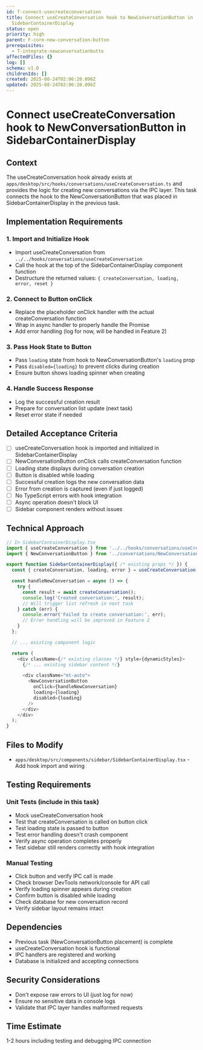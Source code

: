 ```yaml
---
id: T-connect-usecreateconversation
title: Connect useCreateConversation hook to NewConversationButton in
  SidebarContainerDisplay
status: open
priority: high
parent: F-core-new-conversation-button
prerequisites:
  - T-integrate-newconversationbutto
affectedFiles: {}
log: []
schema: v1.0
childrenIds: []
created: 2025-08-24T02:06:20.096Z
updated: 2025-08-24T02:06:20.096Z
---
```


# Connect useCreateConversation hook to NewConversationButton in SidebarContainerDisplay

## Context

The useCreateConversation hook already exists at `apps/desktop/src/hooks/conversations/useCreateConversation.ts` and provides the logic for creating new conversations via the IPC layer. This task connects the hook to the NewConversationButton that was placed in SidebarContainerDisplay in the previous task.

## Implementation Requirements

### 1. Import and Initialize Hook

- Import useCreateConversation from `../../hooks/conversations/useCreateConversation`
- Call the hook at the top of the SidebarContainerDisplay component function
- Destructure the returned values: `{ createConversation, loading, error, reset }`

### 2. Connect to Button onClick

- Replace the placeholder onClick handler with the actual createConversation function
- Wrap in async handler to properly handle the Promise
- Add error handling (log for now, will be handled in Feature 2)

### 3. Pass Hook State to Button

- Pass `loading` state from hook to NewConversationButton's `loading` prop
- Pass `disabled={loading}` to prevent clicks during creation
- Ensure button shows loading spinner when creating

### 4. Handle Success Response

- Log the successful creation result
- Prepare for conversation list update (next task)
- Reset error state if needed

## Detailed Acceptance Criteria

- [ ] useCreateConversation hook is imported and initialized in SidebarContainerDisplay
- [ ] NewConversationButton onClick calls createConversation function
- [ ] Loading state displays during conversation creation
- [ ] Button is disabled while loading
- [ ] Successful creation logs the new conversation data
- [ ] Error from creation is captured (even if just logged)
- [ ] No TypeScript errors with hook integration
- [ ] Async operation doesn't block UI
- [ ] Sidebar component renders without issues

## Technical Approach

```typescript
// In SidebarContainerDisplay.tsx
import { useCreateConversation } from '../../hooks/conversations/useCreateConversation';
import { NewConversationButton } from '../conversations/NewConversationButton';

export function SidebarContainerDisplay({ /* existing props */ }) {
  const { createConversation, loading, error } = useCreateConversation();

  const handleNewConversation = async () => {
    try {
      const result = await createConversation();
      console.log('Created conversation:', result);
      // Will trigger list refresh in next task
    } catch (err) {
      console.error('Failed to create conversation:', err);
      // Error handling will be improved in Feature 2
    }
  };

  // ... existing component logic

  return (
    <div className={/* existing classes */} style={dynamicStyles}>
      {/* ... existing sidebar content */}

      <div className="mt-auto">
        <NewConversationButton
          onClick={handleNewConversation}
          loading={loading}
          disabled={loading}
        />
      </div>
    </div>
  );
}
```

## Files to Modify

- `apps/desktop/src/components/sidebar/SidebarContainerDisplay.tsx` - Add hook import and wiring

## Testing Requirements

### Unit Tests (include in this task)

- Mock useCreateConversation hook
- Test that createConversation is called on button click
- Test loading state is passed to button
- Test error handling doesn't crash component
- Verify async operation completes properly
- Test sidebar still renders correctly with hook integration

### Manual Testing

- Click button and verify IPC call is made
- Check browser DevTools network/console for API call
- Verify loading spinner appears during creation
- Confirm button is disabled while loading
- Check database for new conversation record
- Verify sidebar layout remains intact

## Dependencies

- Previous task (NewConversationButton placement) is complete
- useCreateConversation hook is functional
- IPC handlers are registered and working
- Database is initialized and accepting connections

## Security Considerations

- Don't expose raw errors to UI (just log for now)
- Ensure no sensitive data in console logs
- Validate that IPC layer handles malformed requests

## Time Estimate

1-2 hours including testing and debugging IPC connection
